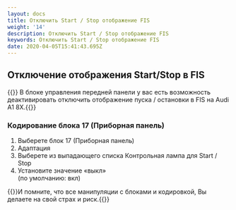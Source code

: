 ```yaml
---
layout: docs
title: Отключить Start / Stop отображение FIS
weight: '14'
description: Отключить Start / Stop отображение FIS
keywords: Отключить Start / Stop отображение FIS
date: 2020-04-05T15:41:43.695Z
---
```

## Отключение отображения Start/Stop в FIS

{{<hint info>}}
В блоке управления передней панели у вас есть возможность деактивировать отключить отображение пуска / остановки в FIS на Audi A1 8X.{{</hint>}}


### **Кодирование блока 17 (Приборная панель)**

1. Выберете блок 17 (Приборная панель)
2. Адаптация 
3. Выберете из выпадающего списка Контрольная лампа для Start / Stop
4. Установите значение «выкл»\
   (по умолчанию: вкл)

{{<hint danger>}}И помните, что все манипуляции с блоками и кодировкой, Вы делаете на свой страх и риск.{{</hint>}}